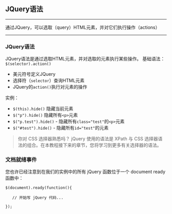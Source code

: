 ## JQuery语法
---

通过JQuery，可以选取（query）HTML元素，并对它们执行操作（actions）

---

### JQuery语法

JQuery语法是通过选取HTML元素，并对选取的元素执行某些操作。
基础语法：`$(selector).action()`
+ 美元符号定义JQuery
+ 选择符（`selector`）查询HTML元素
+ JQuery的`action()`执行对元素的操作

实例：
+ `$(this).hide()`    隐藏当前元素
+ `$("p").hide()`    隐藏所有`<p>`元素
+ `$("p.test").hide()` - 隐藏所有`class="test"`的`<p>`元素
+ `$("#test").hide()` - 隐藏所有`id="test"`的元素

>你对 CSS 选择器熟悉吗？
jQuery 使用的语法是 XPath 与 CSS 选择器语法的组合。在本教程接下来的章节，您将学习到更多有关选择器的语法。


### 文档就绪事件

您也许已经注意到在我们的实例中的所有 jQuery 函数位于一个 document ready 函数中：
```jquery
$(document).ready(function(){
 
   // 开始写 jQuery 代码...
 
});
```